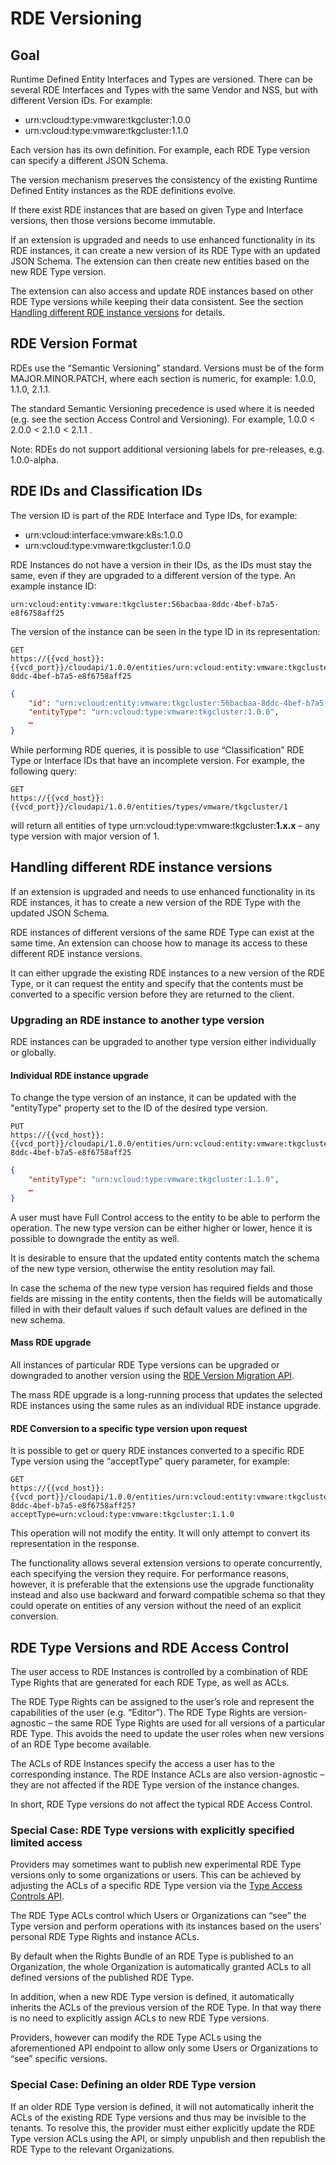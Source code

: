 # RDE Versioning

## Goal

Runtime Defined Entity Interfaces and Types are versioned. There can be
several RDE Interfaces and Types with the same Vendor and NSS, but with
different Version IDs. For example:

- urn:vcloud:type:vmware:tkgcluster:1.0.0
- urn:vcloud:type:vmware:tkgcluster:1.1.0

Each version has its own definition. For example, each RDE Type version
can specify a different JSON Schema.

The version mechanism preserves the consistency of the existing Runtime
Defined Entity instances as the RDE definitions evolve.

If there exist RDE instances that are based on given Type and Interface
versions, then those versions become immutable.

If an extension is upgraded and needs to use enhanced functionality in
its RDE instances, it can create a new version of its RDE Type with an
updated JSON Schema. The extension can then create new entities based on
the new RDE Type version.

The extension can also access and update RDE instances based on other RDE Type versions while keeping their data consistent. See the section [Handling different RDE instance versions](#handling-different-rde-instance-versions) for details.

## RDE Version Format

RDEs use the “Semantic Versioning” standard. Versions must be of the form
MAJOR.MINOR.PATCH, where each section is numeric, for example: 1.0.0,
1.1.0, 2.1.1.

The standard Semantic Versioning precedence is used where it is needed
(e.g. see the section Access Control and Versioning). For example, 1.0.0
\< 2.0.0 \< 2.1.0 \< 2.1.1 .

Note: RDEs do not support additional versioning labels for pre-releases,
e.g. 1.0.0-alpha.

## RDE IDs and Classification IDs

The version ID is part of the RDE Interface and Type IDs, for example:

- urn:vcloud:interface:vmware:k8s:1.0.0
- urn:vcloud:type:vmware:tkgcluster:1.0.0

RDE Instances do not have a version in their IDs, as the IDs must stay
the same, even if they are upgraded to a different version of the type.
An example instance ID:

```text
urn:vcloud:entity:vmware:tkgcluster:56bacbaa-8ddc-4bef-b7a5-e8f6758aff25
```

The version of the instance can be seen in the type ID in its
representation:

```text
GET
https://{{vcd_host}}:{{vcd_port}}/cloudapi/1.0.0/entities/urn:vcloud:entity:vmware:tkgcluster:56bacbaa-8ddc-4bef-b7a5-e8f6758aff25
```

```json
{
    "id": "urn:vcloud:entity:vmware:tkgcluster:56bacbaa-8ddc-4bef-b7a5-e8f6758aff25",
    "entityType": "urn:vcloud:type:vmware:tkgcluster:1.0.0",
    …
}
```

While performing RDE queries, it is possible to use “Classification” RDE
Type or Interface IDs that have an incomplete version. For example, the
following query:

```text
GET
https://{{vcd_host}}:{{vcd_port}}/cloudapi/1.0.0/entities/types/vmware/tkgcluster/1
```

will return all entities of type
urn:vcloud:type:vmware:tkgcluster:**1.x.x** – any type version with
major version of 1.

## Handling different RDE instance versions

If an extension is upgraded and needs to use enhanced functionality in
its RDE instances, it has to create a new version of the RDE Type with
the updated JSON Schema.

RDE instances of different versions of the same RDE Type can exist at
the same time. An extension can choose how to manage its access to these
different RDE instance versions.

It can either upgrade the existing RDE instances to a new version of the
RDE Type, or it can request the entity and specify that the
contents must be converted to a specific version before they are
returned to the client.

### Upgrading an RDE instance to another type version

RDE instances can be upgraded to another type version either
individually or globally.

#### Individual RDE instance upgrade

To change the type version of an instance, it can be updated with the
"entityType" property set to the ID of the desired type version.

```text
PUT
https://{{vcd_host}}:{{vcd_port}}/cloudapi/1.0.0/entities/urn:vcloud:entity:vmware:tkgcluster:56bacbaa-8ddc-4bef-b7a5-e8f6758aff25
```

```json
{
    "entityType": "urn:vcloud:type:vmware:tkgcluster:1.1.0",
    …
}
```

A user must have Full Control access to the entity to be able to perform
the operation.
The new type version can be either higher or lower, hence it is possible
to downgrade the entity as well.

It is desirable to ensure that the updated entity contents match the
schema of the new type version, otherwise the entity resolution may
fail.

In case the schema of the new type version has required fields and those
fields are missing in the entity contents, then the fields will be
automatically filled in with their default values if such default values
are defined in the new schema.

#### Mass RDE upgrade

All instances of particular RDE Type versions can be upgraded or
downgraded to another version using the [RDE Version Migration API](https://developer.vmware.com/apis/vmware-cloud-director/v38.1/cloudapi/1.0.0/entityTypes/typeId/migrateEntities/post/).

The mass RDE upgrade is a long-running process that updates the selected
RDE instances using the same rules as an individual RDE
instance upgrade.

#### RDE Conversion to a specific type version upon request

It is possible to get or query RDE instances converted to a specific RDE
Type version using the “acceptType” query parameter, for example:

```text
GET
https://{{vcd_host}}:{{vcd_port}}/cloudapi/1.0.0/entities/urn:vcloud:entity:vmware:tkgcluster:56bacbaa-8ddc-4bef-b7a5-e8f6758aff25?acceptType=urn:vcloud:type:vmware:tkgcluster:1.1.0
```

This operation will not modify the entity. It will only attempt to
convert its representation in the response.

The functionality allows several extension versions to operate
concurrently, each specifying the version they require. For performance
reasons, however, it is preferable that the extensions use the upgrade
functionality instead and also use backward and forward compatible
schema so that they could operate on entities of any version without the
need of an explicit conversion.

## RDE Type Versions and RDE Access Control

The user access to RDE Instances is controlled by a combination of RDE
Type Rights that are generated for each RDE Type, as well as ACLs.

The RDE Type Rights can be assigned to the user’s role and represent the
capabilities of the user (e.g. “Editor”). The RDE Type Rights are
version-agnostic – the same RDE Type Rights are used for all versions of
a particular RDE Type. This avoids the need to update the user roles
when new versions of an RDE Type become available.

The ACLs of RDE Instances specify the access a user has to the
corresponding instance. The RDE Instance ACLs are also version-agnostic
– they are not affected if the RDE Type version of the instance changes.

In short, RDE Type versions do not affect the typical RDE Access
Control.

### Special Case: RDE Type versions with explicitly specified limited access

Providers may sometimes want to publish new experimental RDE Type
versions only to some organizations or users. This can be achieved by
adjusting the ACLs of a specific RDE Type version via the [Type Access
Controls API](https://developer.vmware.com/apis/vmware-cloud-director/v38.1/type-access-controls/).

The RDE Type ACLs control which Users or Organizations can “see” the
Type version and perform operations with its instances based on the
users’ personal RDE Type Rights and instance ACLs.

By default when the Rights Bundle of an RDE Type is published to an
Organization, the whole Organization is automatically granted ACLs to
all defined versions of the published RDE Type.

In addition, when a new RDE Type version is defined, it automatically
inherits the ACLs of the previous version of the RDE Type. In that way
there is no need to explicitly assign ACLs to new RDE Type versions.

Providers, however can modify the RDE Type ACLs using the aforementioned
API endpoint to allow only some Users or Organizations to “see” specific
versions.

### Special Case: Defining an older RDE Type version

If an older RDE Type version is defined, it will not automatically
inherit the ACLs of the existing RDE Type versions and thus may be
invisible to the tenants. To resolve this, the provider must either
explicitly update the RDE Type version ACLs using the API, or simply
unpublish and then republish the RDE Type to the relevant Organizations.
